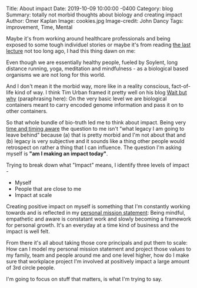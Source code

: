 Title:  About impact
Date:   2019-10-09 10:00:00 -0400
Category: blog
Summary:  totally not morbid thoughts about biology and creating impact 
Author: Omer Kaplan
Image: cookies.jpg
Image-credit: John Dancy
Tags: improvement, Time, Mental

Maybe it's from working around healthcare professionals and being exposed to some tough individuel stories or maybe it's from reading [the last lecture](https://www.amazon.com/Last-Lecture-Randy-Pausch/dp/1401323251) not too long ago,  I had this thing dawn on me:

Even though we are essentially healthy people, fueled by Soylent, long distance running, yoga, meditation  and mindfulness - as a biological based organisms we are not long for this world.

And I don't mean it the morbid way, more like in a reality conscious, fact-of-life kind of way. I think Tim Urban framed it pretty well on his blog [Wait but why](https://waitbutwhy.com/2019/08/fire-light.html) (paraphrasing here): On the very basic level we are  biological containers meant to carry encoded genome information and pass it on to other containers.

So that whole bundle of bio-truth led me to think about impact. Being very [time and timing aware](https://slashproject.co/200words/2019/04/04/time-merchant.html) the question to me isn't "what legacy I am going to leave behind" because (a) that is pretty morbid and I'm not about that and (b) legacy is very subjective and it sounds like a thing other people would retrospect on rather a thing that I can influence. The question I'm asking myself is **"am I making an impact today"**.

Trying to break down what "Impact" means, I identify three levels of impact -

* Myself
* People that are close to me
* Impact at scale

Creating positive impact on myself is something that I'm constantly working towards and is reflected in my [personal mission statement](https://slashproject.co/meta/2019/03/09/mission-statement-20.html): Being mindful, empathetic and aware is constatant work and slowly becoming a framework for personal growth. It's an everyday at a time kind of business and the impact is well felt.

From there it's all about taking those core principals and put them to scale: How can I model my personal mission statement and project those values to my family, team and people around me and one level higher, how do I make sure that workplace project I'm involved at positively impact a large amount of 3rd circle people.

I'm going to focus on stuff that matters, is what I'm trying to say.
